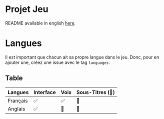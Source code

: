 # Projet Jeu

  README available in english [here](../README.md).

# Langues

  Il est important que chacun ait sa propre langue dans le jeu. Donc, pour en ajouter une, créez une issue avec le tag ``languages``.
  ## Table

  | Langues  | Interface          | Voix               | Sous-Titres (:construction:) |
  | -------- | ------------------ | ------------------ | -------------------------- |
  | Français | :white_check_mark: | :white_check_mark: | :construction:             |
  | Anglais  | :white_check_mark: | :construction:     | :construction:             |